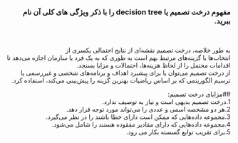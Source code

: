 <div dir="rtl">
  
### مفهوم درخت تصمیم یا decision tree را با ذکر ویژگی های کلی آن نام ببرید.
<br/>

به طور خلاصه، درخت تصمیم نقشه‌ای از نتایج احتمالی یکسری از 
<br/>
انتخاب‌ها یا گزینه‌های مرتبط بهم است به طوری که به یک فرد یا سازمان اجازه می‌دهد تا اقدامات محتمل را از لحاظ هزینه‌ها، احتمالات و مزایا بسنجد. 
<br/>
از درخت تصمیم می‌توان یا برای پیشبرد اهداف و برنامه‌های شخصی و غیررسمی یا ترسیم الگوریتمی که بر اساس ریاضیات بهترین گزینه را پیش‌بینی می‌کند، استفاده کرد.
  
##مزایای درخت تصمیم:
  <br/>
1.درخت تصمیم بدیهی است و نیاز به توصیف ندارد.
  <br/>
2.هر دو مشخصه اسمی و عددی را می‌­تواند مورد توجه قرار دهد.
  <br/>
3.مجموعه داده‌­هایی که ممکن است دارای خطا باشند را در نظر می‌­گیرد.
  <br/>
4.مجموعه داده­‌هایی که دارای مقادیر مفقوده هستند را شامل می­‌شود.
  <br/>
5.برای تقریب توابع گسسته بکار می رود.
  </div>
